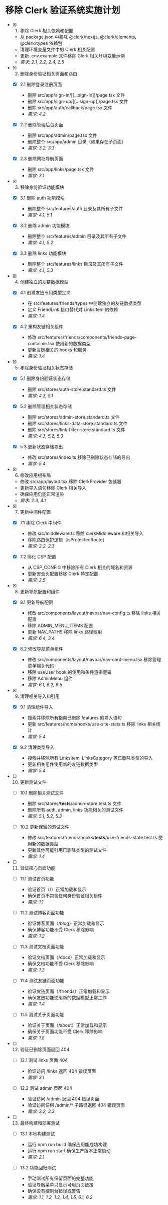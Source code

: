# 移除 Clerk 验证系统实施计划

- [x] 1. 移除 Clerk 相关依赖和配置





  - 从 package.json 中移除 @clerk/nextjs, @clerk/elements, @clerk/types 依赖包
  - 清理环境变量文件中的 Clerk 相关配置
  - 更新 .env.example 文件移除 Clerk 相关环境变量示例
  - _需求: 2.1, 2.2, 2.4, 2.5_

- [x] 2. 删除身份验证相关页面和路由





  - [x] 2.1 删除登录注册页面


    - 删除 src/app/sign-in/[[...sign-in]]/page.tsx 文件
    - 删除 src/app/sign-up/[[...sign-up]]/page.tsx 文件
    - 删除 src/app/auth/callback/page.tsx 文件
    - _需求: 4.2_

  - [x] 2.2 删除管理后台页面


    - 删除 src/app/admin/page.tsx 文件
    - 删除整个 src/app/admin 目录（如果存在子页面）
    - _需求: 3.2, 3.3_

  - [x] 2.3 删除网址导航页面


    - 删除 src/app/links/page.tsx 文件
    - _需求: 3.1_

- [x] 3. 移除身份验证功能模块





  - [x] 3.1 删除 auth 功能模块


    - 删除整个 src/features/auth 目录及其所有子文件
    - _需求: 4.1, 5.1_

  - [x] 3.2 删除 admin 功能模块


    - 删除整个 src/features/admin 目录及其所有子文件
    - _需求: 4.1, 5.2_

  - [x] 3.3 删除 links 功能模块


    - 删除整个 src/features/links 目录及其所有子文件
    - _需求: 4.1, 5.3_

- [x] 4. 创建独立的友链数据模型





  - [x] 4.1 创建友链专用类型定义


    - 在 src/features/friends/types 中创建独立的友链数据类型
    - 定义 FriendLink 接口替代对 LinksItem 的依赖
    - _需求: 1.4_

  - [x] 4.2 重构友链相关组件


    - 修改 src/features/friends/components/friends-page-container.tsx 使用新的数据类型
    - 更新友链相关的 hooks 和服务
    - _需求: 1.4_

- [x] 5. 移除身份验证相关状态存储





  - [x] 5.1 删除身份验证状态存储


    - 删除 src/stores/auth-store.standard.ts 文件
    - _需求: 4.3, 5.1_

  - [x] 5.2 删除管理相关状态存储


    - 删除 src/stores/admin-store.standard.ts 文件
    - 删除 src/stores/links-data-store.standard.ts 文件
    - 删除 src/stores/link-filter-store.standard.ts 文件
    - _需求: 4.3, 5.2, 5.3_

  - [x] 5.3 更新状态存储导出


    - 修改 src/stores/index.ts 移除已删除状态存储的导出
    - _需求: 5.4_

- [x] 6. 修改应用根布局





  - 修改 src/app/layout.tsx 移除 ClerkProvider 包装器
  - 更新导入语句移除 Clerk 相关导入
  - 确保应用仍能正常渲染
  - _需求: 2.3, 4.1_

- [x] 7. 更新中间件配置


  - [x] 7.1 移除 Clerk 中间件


    - 修改 src/middleware.ts 移除 clerkMiddleware 和相关导入
    - 移除路由保护逻辑（isProtectedRoute）
    - _需求: 2.2, 2.3_

  - [x] 7.2 简化 CSP 配置


    - 从 CSP_CONFIG 中移除所有 Clerk 相关的域名和资源
    - 更新安全头配置移除 Clerk 特定配置
    - _需求: 2.5_

- [x] 8. 更新导航配置和组件





  - [x] 8.1 更新导航配置


    - 修改 src/components/layout/navbar/nav-config.ts 移除 links 相关配置
    - 移除 ADMIN_MENU_ITEMS 配置
    - 更新 NAV_PATHS 移除 links 路径映射
    - _需求: 6.4, 3.4_

  - [x] 8.2 修改导航菜单组件


    - 修改 src/components/layout/navbar/nav-card-menu.tsx 移除管理菜单相关代码
    - 移除 useUser hook 的使用和条件渲染逻辑
    - 移除 AdminMenu 组件
    - _需求: 6.1, 6.2, 6.5_

- [x] 9. 清理相关导入和引用





  - [x] 9.1 清理组件导入


    - 搜索并移除所有指向已删除 features 的导入语句
    - 更新 src/features/home/hooks/use-site-stats.ts 移除 links 相关统计
    - _需求: 5.4_

  - [x] 9.2 清理类型导入


    - 搜索并移除所有 LinksItem, LinksCategory 等已删除类型的导入
    - 更新相关组件使用新的友链数据类型
    - _需求: 5.4_

- [ ] 10. 更新测试文件
  - [ ] 10.1 删除相关测试文件
    - 删除 src/stores/__tests__/admin-store.test.ts 文件
    - 删除所有 auth, admin, links 功能相关的测试文件
    - _需求: 5.1, 5.2, 5.3_

  - [ ] 10.2 更新保留的测试文件
    - 修改 src/features/friends/hooks/__tests__/use-friends-state.test.ts 使用新的数据类型
    - 更新其他可能引用已删除类型的测试文件
    - _需求: 1.4_

- [ ] 11. 验证核心页面功能
  - [ ] 11.1 测试首页功能
    - 验证首页（/）正常加载和显示
    - 确保首页不包含任何身份验证相关组件
    - _需求: 1.1_

  - [ ] 11.2 测试博客页面功能
    - 验证博客页面（/blog）正常加载和显示
    - 确保博客功能不受 Clerk 移除影响
    - _需求: 1.2_

  - [ ] 11.3 测试文档页面功能
    - 验证文档页面（/docs）正常加载和显示
    - 确保文档功能不受 Clerk 移除影响
    - _需求: 1.3_

  - [ ] 11.4 测试友链页面功能
    - 验证友链页面（/friends）正常加载和显示
    - 确保友链功能使用新的数据模型正常工作
    - _需求: 1.4_

  - [ ] 11.5 测试关于页面功能
    - 验证关于页面（/about）正常加载和显示
    - 确保关于页面功能不受 Clerk 移除影响
    - _需求: 1.5_

- [ ] 12. 验证已删除页面返回 404
  - [ ] 12.1 测试 links 页面 404
    - 验证访问 /links 返回 404 错误页面
    - _需求: 3.1_

  - [ ] 12.2 测试 admin 页面 404
    - 验证访问 /admin 返回 404 错误页面
    - 验证访问任何 /admin/* 子路径返回 404 错误页面
    - _需求: 3.2, 3.3_

- [ ] 13. 最终构建和部署测试
  - [ ] 13.1 本地构建测试
    - 运行 npm run build 确保应用能成功构建
    - 运行 npm run start 确保生产版本正常启动
    - _需求: 2.1_

  - [ ] 13.2 功能回归测试
    - 手动测试所有保留页面的完整功能
    - 验证导航菜单只显示可用页面链接
    - 确保没有控制台错误或警告
    - _需求: 1.1, 1.2, 1.3, 1.4, 1.5, 6.1, 6.2_